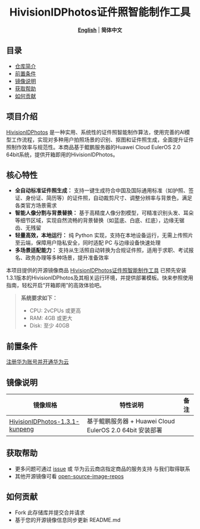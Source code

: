 <h1 align="center">HivisionIDPhotos证件照智能制作工具</h1>
<p align="center">
  <a href="README.md"><strong>English</strong></a> | <strong>简体中文</strong>
</p>



## 目录

- [仓库简介](#项目介绍)
- [前置条件](#前置条件)
- [镜像说明](#镜像说明)
- [获取帮助](#获取帮助)
- [如何贡献](#如何贡献)

## 项目介绍

[HivisionIDPhotos](https://github.com/Zeyi-Lin/HivisionIDPhotos) 是一种实用、系统性的证件照智能制作算法，使用完善的AI模型工作流程，实现对多种用户拍照场景的识别、抠图和证件照生成，全面提升证件照制作效率与规范性。本商品基于鲲鹏服务器的Huawei Cloud EulerOS 2.0 64bit系统，提供开箱即用的HivisionIDPhotos。

## 核心特性

- **全自动标准证件照生成：** 支持一键生成符合中国及国际通用标准（如护照、签证、身份证、简历等）的证件照，自动裁剪尺寸、调整分辨率与背景色，满足各类官方场景需求
- **智能人像分割与背景替换：** 基于高精度人像分割模型，可精准识别头发、耳朵等细节区域，实现自然流畅的背景替换（如蓝底、白底、红底），边缘无锯齿、无残留
- **轻量高效，本地运行：** 纯 Python 实现，支持在本地设备运行，无需上传照片至云端，保障用户隐私安全，同时适配 PC 与边缘设备快速处理
- **多场景适配能力：** 支持从生活照自动转换为合规证件照，适用于求职、考试报名、政务办理等多种场景，提升准备效率

本项目提供的开源镜像商品 [HivisionIDPhotos证件照智能制作工具](https://marketplace.huaweicloud.com/hidden/contents/c7507c18-4092-48b0-a04e-50131915aa7e#productid=OFFI1144192389353123840) 已预先安装1.3.1版本的HivisionIDPhotos及其相关运行环境，并提供部署模板。快来参照使用指南，轻松开启“开箱即用”的高效体验吧。

> **系统要求如下：**
>
> - CPU: 2vCPUs 或更高
> - RAM: 4GB 或更大
> - Disk: 至少 40GB

## 前置条件

[注册华为账号并开通华为云](https://support.huaweicloud.com/usermanual-account/account_id_001.html)

## 镜像说明

| 镜像规格                                                     | 特性说明                                                 | 备注 |
| ------------------------------------------------------------ | -------------------------------------------------------- | ---- |
| [HivisionIDPhotos-1.3.1-kunpeng](https://github.com/HuaweiCloudDeveloper/hivisionidphotos-image/tree/HivisionIDPhotos-1.3.1-kunpeng) | 基于鲲鹏服务器 + Huawei Cloud EulerOS 2.0 64bit 安装部署 |      |

## 获取帮助

- 更多问题可通过 [issue](https://github.com/HuaweiCloudDeveloper/hivisionidphotos-image/issues) 或 华为云云商店指定商品的服务支持 与我们取得联系
- 其他开源镜像可看 [open-source-image-repos](https://github.com/HuaweiCloudDeveloper/open-source-image-repos)

## 如何贡献

- Fork 此存储库并提交合并请求
- 基于您的开源镜像信息同步更新 README.md
